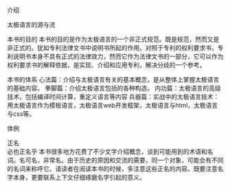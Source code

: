 介绍

太极语言的源与流

本书的目的
  本书的目的是作为太极语言的一个非正式规范。既是规范，然而又是非正式的。犹如专利法律文书中说明书所起的作用。对照于专利的权利要求书，专利说明书本身不具有正式的法律效力，然而它作为法律文书的一部分，它可以作为权利要求书的解释依据，是实现、介绍和应用专利，解决分歧的一个参考。

本书的体系
  心法篇：介绍与太极语言有关的基本概念，是从整体上掌握太极语言的基础内容。
  拳脚篇：介绍太极语言包括的各种构造。
  内功篇：太极语言的高级技术，包括编译时间计算，重定义语言等内容
  兵器篇：实战中的太极语言技术：用太极语言作为模板语言，太极语言web开发框架，太极语言与html，太极语言与css等。

体例

正名  
  必也正名乎
  本书很多地方花费了不少文字介绍概念，谈到可能用到的术语和名词。名可名，非常名。由于历史的原因和交流的需要，同一个对象，可能会有不同的名词来称呼它。请读者在阅读本书的时候，多注意这些正名的内容。既要注意名字本身，更要联系上下文仔细琢磨名字引起的意义。
